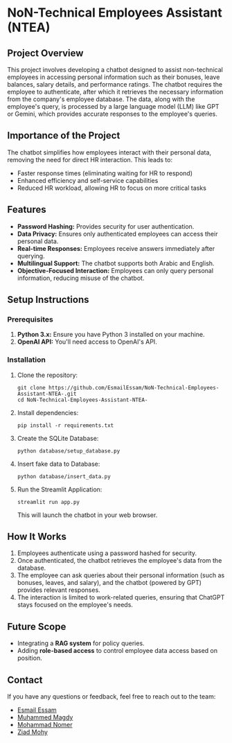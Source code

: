 # NoN-Technical Employees Assistant (NTEA)

## Project Overview
This project involves developing a chatbot designed to assist non-technical employees in accessing personal information such as their bonuses, leave balances, salary details, and performance ratings. The chatbot requires the employee to authenticate, after which it retrieves the necessary information from the company's employee database. The data, along with the employee's query, is processed by a large language model (LLM) like GPT or Gemini, which provides accurate responses to the employee's queries.

## Importance of the Project
The chatbot simplifies how employees interact with their personal data, removing the need for direct HR interaction. This leads to:
- Faster response times (eliminating waiting for HR to respond)
- Enhanced efficiency and self-service capabilities
- Reduced HR workload, allowing HR to focus on more critical tasks

## Features
- **Password Hashing:** Provides security for user authentication.
- **Data Privacy:** Ensures only authenticated employees can access their personal data.
- **Real-time Responses:** Employees receive answers immediately after querying.
- **Multilingual Support:** The chatbot supports both Arabic and English.
- **Objective-Focused Interaction:** Employees can only query personal information, reducing misuse of the chatbot.

## Setup Instructions
### Prerequisites
1. **Python 3.x:** Ensure you have Python 3 installed on your machine.
2. **OpenAI API:** You'll need access to OpenAI's API.

### Installation
1. Clone the repository:
   ```
   git clone https://github.com/EsmailEssam/NoN-Technical-Employees-Assistant-NTEA-.git
   cd NoN-Technical-Employees-Assistant-NTEA-
   ```
2. Install dependencies:
   ```
   pip install -r requirements.txt
   ```
3. Create the SQLite Database:
   ```
   python database/setup_database.py
   ```
4. Insert fake data to Database:
   ```
   python database/insert_data.py
   ```
5. Run the Streamlit Application:
   ```
   streamlit run app.py
   ```
   This will launch the chatbot in your web browser.

## How It Works
1. Employees authenticate using a password hashed for security.
2. Once authenticated, the chatbot retrieves the employee's data from the database.
3. The employee can ask queries about their personal information (such as bonuses, leaves, and salary), and the chatbot (powered by GPT) provides relevant responses.
4. The interaction is limited to work-related queries, ensuring that ChatGPT stays focused on the employee's needs.

## Future Scope
- Integrating a **RAG system** for policy queries.
- Adding **role-based access** to control employee data access based on position.

## Contact
If you have any questions or feedback, feel free to reach out to the team:
- [Esmail Essam](https://www.linkedin.com/in/esmail-essam/)
- [Muhammed Magdy](https://www.linkedin.com/in/mu-magdy/)
- [Mohammad Nomer](https://www.linkedin.com/in/mohammad-nomer/)
- [Ziad Mohy](https://www.linkedin.com/in/ziad-mohy-74079b323/)
